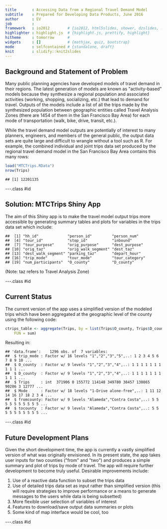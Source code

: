 ```yaml
---
title       : Accessing Data from a Regional Travel Demand Model
subtitle    : Prepared for Developing Data Products, June 2016
author      : EV
job         : 
framework   : io2012        # {io2012, html5slides, shower, dzslides, ...}
highlighter : highlight.js  # {highlight.js, prettify, highlight}
hitheme     : tomorrow      # 
widgets     : []            # {mathjax, quiz, bootstrap}
mode        : selfcontained # {standalone, draft}
knit        : slidify::knit2slides
---
```


## Background and Statement of Problem

Many public planning agencies have developed models of travel demand in their regions. The latest generation of models are known as "activity-based" models because they synthesize a regional population and associated activities (working, shopping, socializing, etc.) that lead to demand for travel.  Outputs of the models include a list of all the trips made by the synthesized population between geographic entities called Travel Analysis Zones (there are 1454 of them in the San Francisco Bay Area) for each mode of transportation (walk, bike, drive, transit, etc.).

While the travel demand model outputs are potentially of interest to many planners, engineers, and members of the general public, the output data sets are quite large and difficult to wrangle without a tool such as R.  For example, the combined individual and joint trips data set produced by the regional travel demand model in the San Francisco Bay Area contains this many rows:

```r
load("MTCTrips.RData")
nrow(Trips)
```

```
## [1] 12201135
```

---.class #id 

## Solution:  MTCTrips Shiny App

The aim of this Shiny app is to make the travel model output trips more accessible by generating summary tables and plots for variables in the trips data set which include:


```
##  [1] "hh_id"             "person_id"         "person_num"       
##  [4] "tour_id"           "stop_id"           "inbound"          
##  [7] "tour_purpose"      "orig_purpose"      "dest_purpose"     
## [10] "orig_taz"          "orig_walk_segment" "dest_taz"         
## [13] "dest_walk_segment" "parking_taz"       "depart_hour"      
## [16] "trip_mode"         "tour_mode"         "tour_category"    
## [19] "num_participants"  "O_county"          "D_county"
```
(Note:  taz refers to Travel Analysis Zone)

---.class #id 

## Current Status

The current version of the app uses a simplified version of the modeled trips which have been aggregated at the geographic level of the county using the following code:


```r
ctrips_table <- aggregate(Trips, by = list(Trips$O_county, Trips$D_county, Trips$trip_mode), 
    FUN = sum)
```
Resulting in:

```
## 'data.frame':	1296 obs. of  7 variables:
##  $ trip_mode : Factor w/ 16 levels "1","2","3","5",..: 1 2 3 4 5 6 7 8 9 10 ...
##  $ O_county  : Factor w/ 9 levels "1","2","3","4",..: 1 1 1 1 1 1 1 1 1 1 ...
##  $ D_county  : Factor w/ 9 levels "1","2","3","4",..: 1 1 1 1 1 1 1 1 1 1 ...
##  $ Trips     : int  371906 0 155772 114148 349780 38457 130865 90286 3 12777 ...
##  $ Mode      : Factor w/ 18 levels "1-Drive alone-free",..: 1 11 12 14 16 17 18 2 3 4 ...
##  $ fromcounty: Factor w/ 9 levels "Alameda","Contra Costa",..: 5 5 5 5 5 5 5 5 5 5 ...
##  $ tocounty  : Factor w/ 9 levels "Alameda","Contra Costa",..: 5 5 5 5 5 5 5 5 5 5 ...
```

---.class #id 

## Future Development Plans

Given the short development time, the app is currently a vastly simplified version of what was originally envisioned.  In its present state, the app takes user inputs for two counties ("from" and "two") and produces a simple summary and plot of trips by mode of travel.  The app will require further development to become truly useful.  Desirable improvements include:

1.  Use of a reactive data function to subset the trips data 
2. Use of detailed trips data set as input rather than simplified version (this will require strategies to improve performance or a means to generate messages to the users while data is being subsetted)
3. More flexible user selection of variables of interest
4. Features to download/save output data summaries or plots
5. Some kind of map interface would be cool, too

---.class #id
